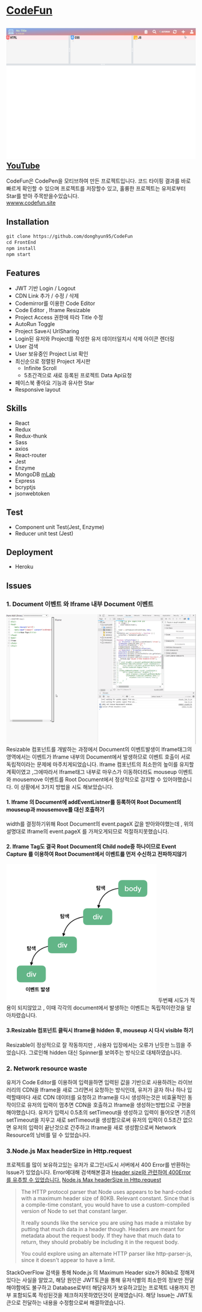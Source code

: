 # [CodeFun](http://www.codefun.site)
![CodeFun](./Main.gif)
[YouTube](https://www.youtube.com/watch?v=j6cE3Nop7FY)
---
CodeFun은 CodePen을 모티브하여 만든 프로젝트입니다. 코드 타이핑 결과를 바로 빠르게 확인할 수 있으며 프로젝트를 저장할수 있고, 훌륭한 프로젝트는 유저로부터 Star를 받아 주목받을수있습니다.<br>
[wwww.codefun.site](http://www.codefun.site)
## Installation
```
git clone https://github.com/donghyun95/CodeFun
cd FrontEnd
npm install
npm start
```

## Features
- JWT 기반 Login / Logout
- CDN Link 추가 / 수정 / 삭제
- Codemirror를 이용한 Code Editor
- Code Editor , Iframe Resizable
- Project Access 권한에 따라 Title 수정
- AutoRun Toggle
- Project Save시 UrlSharing
- Login된 유저와 Project를 작성한 유저 데이터일치시 삭제 아이콘 렌더링
- User 검색
- User 보유중인 Project List 확인
- 최신순으로 정렬된 Project 게시판
  - Infinite Scroll
  - 5초간격으로 새로 등록된 프로젝트 Data Api요청
- 페이스북 좋아요 기능과 유사한 Star
- Responsive layout

## Skills
 - React
 - Redux
 - Redux-thunk
 - Sass
 - axios
 - React-router
 - Jest
 - Enzyme
 - MongoDB [mLab](https://mlab.com/)
 - Express
 - bcryptjs
 - jsonwebtoken

## Test
 - Component unit Test(Jest, Enzyme)
 - Reducer unit test (Jest)

## Deployment
 - Heroku

## Issues
### 1. Document 이벤트 와 Iframe 내부 Document 이벤트
![](./resizable.gif)
Resizable 컴포넌트를 개발하는 과정에서 Document의 이벤트발생이 Iframe태그의 영역에서는 이벤트가 Iframe 내부의 Document에서 발생하므로 이벤트 호출이 서로 독립적이라는 문제에 마주치게되었습니다.
Iframe 컴포넌트의 최소한의 높이를 유지할 계획이였고 ,그에따라서 Iframe태그 내부로 마우스가 이동하더라도 mouseup 이벤트와 mousemove 이벤트를 Root Document에서 정상적으로 감지할 수 있어야했습니다.
이 상황에서 3가지 방법을 시도 해보았습니다.
 #### 1. Iframe 의 Document에 addEventListner를 등록하여 Root Document의 mouseup과 mousemove를 대신 호출하기
 width를 결정하기위해 Root Document의 event.pageX 값을 받아와야했는데 , 위의 설명대로 Iframe의 event.pageX 를 가져오게되므로 적절하지못했습니다.
 #### 2. Iframe Tag도 결국 Root Document의 Child node중 하나이므로 Event Capture 를 이용하여 Root Document에서 이벤트를 먼저 수신하고 전파하지않기
 <img width="400" src="./event-capture.png"/>
 두번쨰 시도가 적용이 되지않았고 , 이때 각각의 document에서 발생하는 이벤트는 독립적이란것을 알아차렸습니다.<br>


 #### 3.Resizable 컴포넌트 클릭시 Iframe을 hidden 후, mouseup 시 다시 visible 하기
 Resizable이 정상적으로 잘 작동하지만 , 사용자 입장에서는 오류가 난듯한 느낌을 주었습니다. 그로인해 hidden 대신 Spinner를 보여주는 방식으로 대체하였습니다.

### 2. Network resource waste
유저가 Code Editor를 이용하여 입력을하면 입력된 값을 기반으로 사용하려는 라이브러리의 CDN을 Iframe을 새로 그리면서 요청하는 방식인데, 유저가 글자 하나 하나 입력할때마다 새로 CDN 데이터를 요청하고
Iframe을 다시 생성하는것은 비효율적인 동작이므로 유저의 입력이 멈추면 CDN을 호출하고 Iframe을 생성하는방법으로 구현을 해야했습니다. 유저가 입력시 0.5초의 setTimeout을 생성하고 입력이 들어오면 기존의
setTimeout을 지우고 새로 setTimeout을 생성함으로써 유저의 입력이 0.5초간 없으면 유저의 입력이 끝난것으로 간주하고 Iframe을 새로 생성함으로써 Network Resource의 낭비를 덜 수 있었습니다.

### 3.Node.js Max headerSize in Http.request
프로젝트를 많이 보유하고있는 유저가 로그인시도시 서버에서 400 Error를 반환하는 Issue가 있었습니다. Error에대해 검색해본결과
[Header size와 관련하여 400Error를 유추할 수 있었습니다.](https://m.blog.naver.com/PostView.nhn?blogId=elren&logNo=221106374837&proxyReferer=https%3A%2F%2Fwww.google.com%2F)
[Node.js Max headerSize in Http.request](https://stackoverflow.com/questions/24167656/nodejs-max-header-size-in-http-request)
>The HTTP protocol parser that Node uses appears to be hard-coded with a maximum header size of 80KB. Relevant constant. Since that is a compile-time constant, you would have to use a 
>custom-compiled version of Node to set that constant larger.
>
>It really sounds like the service you are using has made a mistake by putting that much data in a header though. Headers are meant for metadata about the request body. If they have that much 
>data to return, they should probably be including it in the request body.
>
>You could explore using an alternate HTTP parser like http-parser-js, since it doesn't appear to have a limit.

StackOverFlow 검색을 통해 Node.js 의 Maximum Header size가 80kb로 정해져있다는 사실을 알았고, 해당 원인은 JWT토큰을 통해 유저식별의 최소한의 정보만 전달해야함에도 불구하고 Database로부터 해당유저가 보유하고있는 프로젝트 내용까지 전부 포함되도록 작성된것을 체크하지못하였던것이 문제였습니다. 해당 Issue는 JWT토큰으로 전달하는 내용을 수정함으로써 해결하였습니다.